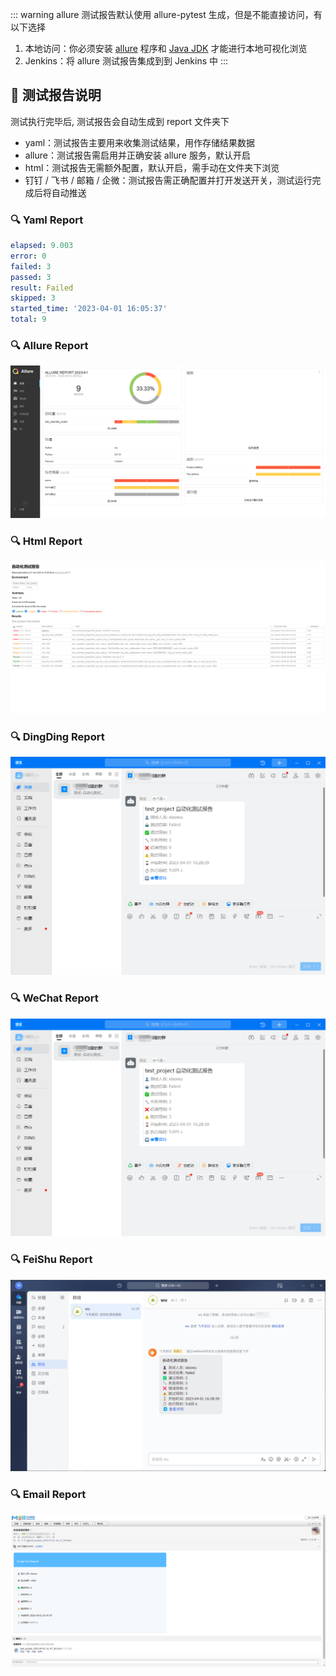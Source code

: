 ::: warning
allure 测试报告默认使用 allure-pytest 生成，但是不能直接访问，有以下选择

1. 本地访问：你必须安装 [allure](https://www.yuque.com/poloyy/python/aiqlmi)
   程序和 [Java JDK](https://adoptopenjdk.net/archive.html?variant=openjdk8&jvmVariant=hotspot) 才能进行本地可视化浏览
2. Jenkins：将 allure 测试报告集成到到 Jenkins 中
:::

## 📝 测试报告说明

测试执行完毕后, 测试报告会自动生成到 report 文件夹下

- yaml：测试报告主要用来收集测试结果，用作存储结果数据
- allure：测试报告需启用并正确安装 allure 服务，默认开启
- html：测试报告无需额外配置，默认开启，需手动在文件夹下浏览
- 钉钉 / 飞书 / 邮箱 / 企微：测试报告需正确配置并打开发送开关，测试运行完成后将自动推送

### 🔍 Yaml Report

```yaml
elapsed: 9.003
error: 0
failed: 3
passed: 3
result: Failed
skipped: 3
started_time: '2023-04-01 16:05:37'
total: 9
```

### 🔍 Allure Report

![](/assets/img/allure_report.jpg)

### 🔍 Html Report

![](/assets/img/html_report.jpg)

### 🔍 DingDing Report

![](/assets/img/ding_report.jpg)

### 🔍 WeChat Report

![](/assets/img/ding_report.jpg)

### 🔍 FeiShu Report

![](/assets/img/lark_report.jpg)

### 🔍 Email Report

![](/assets/img/email_report.jpg)
